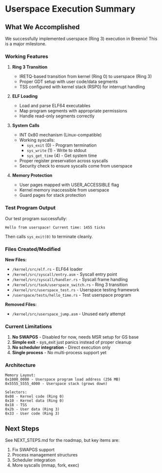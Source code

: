 # Userspace Execution Summary

## What We Accomplished

We successfully implemented userspace (Ring 3) execution in Breenix! This is a major milestone.

### Working Features

1. **Ring 3 Transition**
   - IRETQ-based transition from kernel (Ring 0) to userspace (Ring 3)
   - Proper GDT setup with user code/data segments
   - TSS configured with kernel stack (RSP0) for interrupt handling

2. **ELF Loading**
   - Load and parse ELF64 executables
   - Map program segments with appropriate permissions
   - Handle read-only segments correctly

3. **System Calls**
   - INT 0x80 mechanism (Linux-compatible)
   - Working syscalls:
     - `sys_exit` (0) - Program termination
     - `sys_write` (1) - Write to stdout
     - `sys_get_time` (4) - Get system time
   - Proper register preservation across syscalls
   - Security check to ensure syscalls come from userspace

4. **Memory Protection**
   - User pages mapped with USER_ACCESSIBLE flag
   - Kernel memory inaccessible from userspace
   - Guard pages for stack protection

### Test Program Output

Our test program successfully:
```
Hello from userspace! Current time: 1455 ticks
```

Then calls `sys_exit(0)` to terminate cleanly.

### Files Created/Modified

**New Files:**
- `/kernel/src/elf.rs` - ELF64 loader
- `/kernel/src/syscall/entry.asm` - Syscall entry point
- `/kernel/src/syscall/handler.rs` - Syscall frame handling
- `/kernel/src/task/userspace_switch.rs` - Ring 3 transition
- `/kernel/src/userspace_test.rs` - Userspace testing framework
- `/userspace/tests/hello_time.rs` - Test userspace program

**Removed Files:**
- `/kernel/src/userspace_jump.asm` - Unused early attempt

### Current Limitations

1. **No SWAPGS** - Disabled for now, needs MSR setup for GS base
2. **Simple exit** - sys_exit just panics instead of proper cleanup
3. **No scheduler integration** - Direct execution only
4. **Single process** - No multi-process support yet

### Architecture

```
Memory Layout:
0x1000_0000 - Userspace program load address (256 MB)
0x5555_5555_4000 - Userspace stack (grows down)

Selectors:
0x08 - Kernel code (Ring 0)
0x10 - Kernel data (Ring 0)  
0x18 - TSS
0x2b - User data (Ring 3)
0x33 - User code (Ring 3)
```

## Next Steps

See NEXT_STEPS.md for the roadmap, but key items are:
1. Fix SWAPGS support
2. Process management structures
3. Scheduler integration
4. More syscalls (mmap, fork, exec)